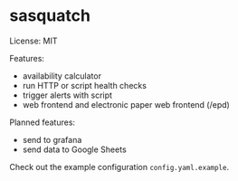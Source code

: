 # sasquatch

License: MIT

Features:

- availability calculator
- run HTTP or script health checks 
- trigger alerts with script
- web frontend and electronic paper web frontend (/epd)

Planned features:

- send to grafana
- send data to Google Sheets

Check out the example configuration ``config.yaml.example``.
